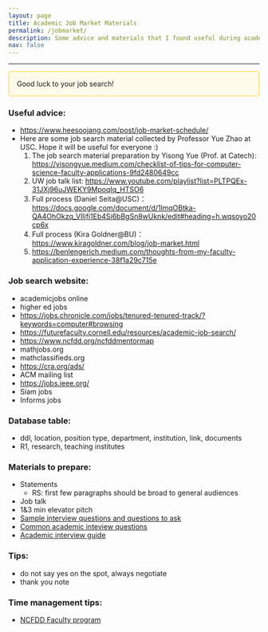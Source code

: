 ```yaml
---
layout: page
title: Academic Job Market Materials
permalink: /jobmarket/
description: Some advice and materials that I found useful during academic job search. Thank all the contributors!
nav: false
---
```

---

<div style="background-color: #FFFBEB; padding: 15px; border: 2px solid #FFE082; border-radius: 5px;">
Good luck to your job search!
</div>

### Useful advice:

- https://www.heesoojang.com/post/job-market-schedule/
- Here are some job search material collected by Professor Yue Zhao at USC. Hope it will be useful for everyone :)
    1. The job search material preparation by Yisong Yue (Prof. at Catech): <https://yisongyue.medium.com/checklist-of-tips-for-computer-science-faculty-applications-9fd2480649cc>
    2. UW job talk list: <https://www.youtube.com/playlist?list=PLTPQEx-31JXj96uJWEKY9MpoqIq_HTSO6>
    3. Full process (Daniel Seita@USC)：<https://docs.google.com/document/d/1lmqOBtka-QA4OhOkzq_VlIjfi1Eb4Si6bBgSn8wUknk/edit#heading=h.wqsoyo20cp6x>
    4. Full process (Kira Goldner@BU)：<https://www.kiragoldner.com/blog/job-market.html>
    5. <https://benlengerich.medium.com/thoughts-from-my-faculty-application-experience-38f1a29c715e>


### Job search website:

- academicjobs online
- higher ed jobs
- https://jobs.chronicle.com/jobs/tenured-tenured-track/?keywords=computer#browsing
- https://futurefaculty.cornell.edu/resources/academic-job-search/
- https://www.ncfdd.org/ncfddmentormap
- mathjobs.org
- mathclassifieds.org
- https://cra.org/ads/
- ACM mailing list
- https://jobs.ieee.org/
- Siam jobs
- Informs jobs

### Database table:

- ddl, location, position type, department, institution, link, documents
- R1, research, teaching institutes

### Materials to prepare:

- Statements
    - RS: first few paragraphs should be broad to general audiences
- Job talk
- 1&3 min elevator pitch
- [Sample interview questions and questions to ask](https://docs.google.com/document/d/1RxcvuiB74GddXkGb5LyavKDJRvRCVAzbmR1H3Z6svDk/edit?tab=t.0)
- [Common academic inteview questions](/assets/pdf/common-academic-inteview-questions.pdf)
- [Academic interview guide](/assets/pdf/Academic-Interview-Guide.pdf)

### Tips:

- do not say yes on the spot, always negotiate
- thank you note


### Time management tips:

- [NCFDD Faculty program](https://www.ncfdd.org/?utm_term=faculty%20success%20program&utm_campaign=Leads+Campaign-NCFDD-Google+Build&utm_source=adwords&utm_medium=ppc&hsa_acc=5909132486&hsa_cam=20869859888&hsa_grp=157964821098&hsa_ad=685560037599&hsa_src=g&hsa_tgt=kwd-2272203744660&hsa_kw=faculty%20success%20program&hsa_mt=b&hsa_net=adwords&hsa_ver=3&gad_source=1&gclid=EAIaIQobChMIlr2D4bjmigMVlXhHAR0tFQbEEAAYASAAEgLGTfD_BwE)